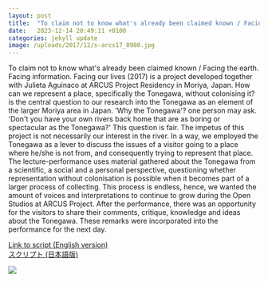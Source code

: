 ```yaml
---
layout: post
title:  "To claim not to know what's already been claimed known / Facing the earth. Facing information. Facing our lives (2017)"
date:   2023-12-14 20:49:11 +0100
categories: jekyll update
image: /uploads/2017/12/s-arcs17_0900.jpg
---
```



To claim not to know what's already been claimed known / Facing the earth. Facing information. Facing our lives (2017) is a project developed together with Julieta Aguinaco at ARCUS Project
Residency in Moriya, Japan. How can we represent a place, specifically
the Tonegawa, without colonising it? is the central question to our
research into the Tonegawa as an element of the larger Moriya area in
Japan. 'Why the Tonegawa'? one person may ask. 'Don't you have your own
rivers back home that are as boring or spectacular as the Tonegawa?'
This question is fair. The impetus of this project is not necessarily
our interest in the river. In a way, we employed the Tonegawa as a lever
to discuss the issues of a visitor going to a place where he/she is not
from, and consequently trying to represent that place.\
The lecture-performance uses material gathered about the Tonegawa from a
scientific, a social and a personal perspective, questioning whether
representation without colonisation is possible when it becomes part of
a larger process of collecting. This process is endless, hence, we
wanted the amount of voices and interpretations to continue to grow
during the Open Studios at ARCUS Project. After the performance, there
was an opportunity for the visitors to share their comments, critique,
knowledge and ideas about the Tonegawa. These remarks were incorporated
into the performance for the next day.

[Link to script (English version)](/uploads/2018/09/Final_text_forprinting_2611.pdf)\
[スクリプト (日本語版)](/uploads/2018/09/地球と向き合うこと。情報と向き合うこと。私たちの生活と向き合うこと。.pdf)

![](/uploads/2017/12/s-arcs17_0900.jpg)